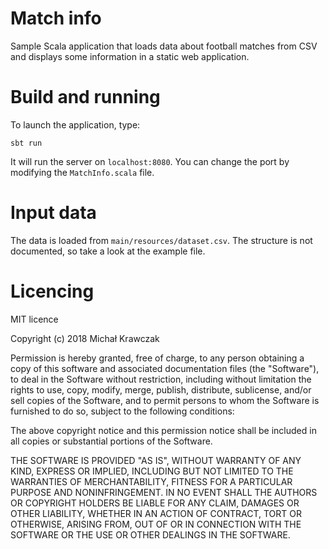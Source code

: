 # Match info

Sample Scala application that loads data about football matches from CSV and displays some information in a static web application.


# Build and running

To launch the application, type:

```$xslt
sbt run
```

It will run the server on `localhost:8080`. You can change the port by modifying the `MatchInfo.scala` file.
 
 # Input data
The data is loaded from `main/resources/dataset.csv`. The structure is not documented, so take a look at the example file.

# Licencing

MIT licence

Copyright (c) 2018 Michał Krawczak

Permission is hereby granted, free of charge, to any person obtaining a copy
of this software and associated documentation files (the "Software"), to deal
in the Software without restriction, including without limitation the rights
to use, copy, modify, merge, publish, distribute, sublicense, and/or sell
copies of the Software, and to permit persons to whom the Software is
furnished to do so, subject to the following conditions:

The above copyright notice and this permission notice shall be included in all
copies or substantial portions of the Software.

THE SOFTWARE IS PROVIDED "AS IS", WITHOUT WARRANTY OF ANY KIND, EXPRESS OR
IMPLIED, INCLUDING BUT NOT LIMITED TO THE WARRANTIES OF MERCHANTABILITY,
FITNESS FOR A PARTICULAR PURPOSE AND NONINFRINGEMENT. IN NO EVENT SHALL THE
AUTHORS OR COPYRIGHT HOLDERS BE LIABLE FOR ANY CLAIM, DAMAGES OR OTHER
LIABILITY, WHETHER IN AN ACTION OF CONTRACT, TORT OR OTHERWISE, ARISING FROM,
OUT OF OR IN CONNECTION WITH THE SOFTWARE OR THE USE OR OTHER DEALINGS IN THE
SOFTWARE.